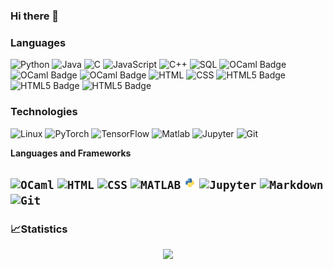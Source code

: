 ### Hi there 👋

### Languages

![Python](https://img.shields.io/badge/-Python-000?&logo=Python)
![Java](https://img.shields.io/badge/-Java-000?&logo=Java&logoColor=007396)
![C](https://img.shields.io/badge/-C-000?&logo=C)
![JavaScript](https://img.shields.io/badge/-JavaScript-000?&logo=JavaScript)
![C++](https://img.shields.io/badge/-C++-000?&logo=c%2b%2b&logoColor=00599C)
![SQL](https://img.shields.io/badge/-SQL-000?&logo=MySQL)
![OCaml Badge](https://img.shields.io/badge/OCaml-EC6813?logo=ocaml&logoColor=fff&style=flat)
![OCaml Badge](https://img.shields.io/badge/OCaml-EC6813?logo=ocaml&logoColor=fff&style=flat-square)
![OCaml Badge](https://img.shields.io/badge/OCaml-EC6813?logo=ocaml&logoColor=fff&style=plastic)
![HTML](https://img.icons8.com/color/48/000000/html-5--v1.png)
![CSS](https://img.icons8.com/dusk/64/000000/css3.png)
![HTML5 Badge](https://img.shields.io/badge/HTML5-E34F26?logo=html5&logoColor=fff&style=flat)
![HTML5 Badge](https://img.shields.io/badge/HTML5-E34F26?logo=html5&logoColor=fff&style=flat-square)
![HTML5 Badge](https://img.shields.io/badge/HTML5-E34F26?logo=html5&logoColor=fff&style=plastic)
### Technologies

![Linux](https://img.shields.io/badge/-Linux-000?&logo=Linux)
![PyTorch](https://img.shields.io/badge/-PyTorch-000?&logo=PyTorch)
![TensorFlow](https://img.shields.io/badge/-TensorFlow-000?&logo=TensorFlow)
![Matlab](https://img.icons8.com/fluency/48/000000/matlab.png)
![Jupyter](https://user-images.githubusercontent.com/51937841/209330491-89c59d45-d0ef-4caf-aae6-f08bfdee4794.png)
![Git](https://user-images.githubusercontent.com/51937841/209330070-70698d31-dc41-4bf2-993b-82b09234320b.png)

**Languages and Frameworks**

<code><img height="20" src="https://ocaml.org/logo.svg" alt="OCaml" title="OCaml"></code>
<code><img height="20" src="https://img.icons8.com/color/48/000000/html-5--v1.png" alt="HTML" title="HTML"></code>
<code><img height="20" src="https://img.icons8.com/dusk/64/000000/css3.png" alt="CSS" title="CSS"></code>
<code><img height="20" src="https://img.icons8.com/fluency/48/000000/matlab.png" alt="MATLAB" title="MATLAB"></code>
<code><img height="20" src="https://raw.githubusercontent.com/github/explore/80688e429a7d4ef2fca1e82350fe8e3517d3494d/topics/python/python.png" alt="Python" title="Python"></code>
<code><img height="20" src="https://user-images.githubusercontent.com/51937841/209330491-89c59d45-d0ef-4caf-aae6-f08bfdee4794.png" alt="Jupyter" title="Jupyter"></code>
<code><img height="20" src="https://user-images.githubusercontent.com/51937841/209326627-dae28557-5c22-4c86-9b62-1d4bfa426713.png" alt="Markdown" title="Markdown"></code>
<code><img height="20" src="https://user-images.githubusercontent.com/51937841/209330070-70698d31-dc41-4bf2-993b-82b09234320b.png" alt="Git" title="Git"></code>
<br>
---

### 📈Statistics

<div align="center">
    <span>&emsp;&emsp;</span>
    <img height="170px" src="https://github-readme-stats.vercel.app/api?username=TItygrosminet" />
    <span>&emsp;&emsp;</span>
</div>

